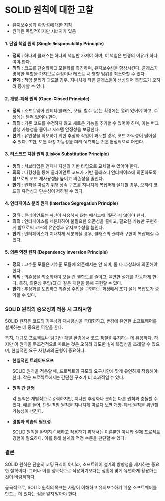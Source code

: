# **SOLID 원칙에 대한 고찰**

* 유지보수성과 확장성에 대한 지침
* 원칙은 독립적이지만 시너지가 있음


#### **1. 단일 책임 원칙 (Single Responsibility Principle)**

* **정의** : 하나의 클래스는 하나의 책임만 가져야 하며, 이 책임은 변경의 이유가 하나여야 한다.
* **의의** : 코드를 단순화하고 모듈화를 촉진하며, 유지보수성을 향상시킨다. 클래스가 명확한 역할을 가지므로 수정이나 테스트 시 영향 범위를 최소화할 수 있다.
* **한계** : 책임 분리가 과도할 경우, 지나치게 작은 클래스들이 생성되어 복잡도가 오히려 증가할 수 있다.


#### **2. 개방-폐쇄 원칙 (Open-Closed Principle)**

* **정의** : 소프트웨어 엔티티(클래스, 모듈, 함수 등)는 확장에는 열려 있어야 하고, 수정에는 닫혀 있어야 한다.
* **의의** : 기존 코드를 수정하지 않고 새로운 기능을 추가할 수 있어야 하며, 이는 버그 발생 가능성을 줄이고 시스템 안정성을 보장한다.
* **한계** : 유연성을 확보하기 위한 추상화 작업이 과도할 경우, 코드 가독성이 떨어질 수 있다. 또한, 모든 확장 가능성을 미리 예측하는 것은 현실적으로 어렵다.


#### **3. 리스코프 치환 원칙 (Liskov Substitution Principle)**

* **정의** : 서브타입은 언제나 자신의 기반 타입으로 교체할 수 있어야 한다.
* **의의** : 다형성을 통해 클라이언트 코드가 기반 클래스나 인터페이스에 의존하도록 함으로써 코드 재사용성을 높이고 의존성을 줄인다.
* **한계** : 원칙을 따르기 위해 상속 구조를 지나치게 복잡하게 설계할 경우, 오히려 코드의 유연성과 단순성이 저하될 수 있다.


#### **4. 인터페이스 분리 원칙 (Interface Segregation Principle)**

* **정의** : 클라이언트는 자신이 사용하지 않는 메서드에 의존하지 않아야 한다.
* **의의** : 인터페이스를 세분화하여 불필요한 의존성을 줄이고, 필요한 기능만 구현하게 함으로써 코드의 유연성과 유지보수성을 높인다.
* **한계** : 인터페이스가 지나치게 세분화될 경우, 클래스의 관리와 구현이 복잡해질 수 있다.


#### **5. 의존 역전 원칙 (Dependency Inversion Principle)**

- **정의** : 고수준 모듈은 저수준 모듈에 의존해서는 안 되며, 둘 다 추상화에 의존해야 한다.
- **의의** : 의존성을 최소화하여 모듈 간 결합도를 줄이고, 유연한 설계를 가능하게 한다. 특히, 의존성 주입(DI)과 같은 패턴을 통해 구현할 수 있다.
- **한계** : 추상화를 도입하고 의존성 주입을 구현하는 과정에서 초기 설계 복잡도가 증가할 수 있다.


### **SOLID 원칙의 중요성과 적용 시 고려사항**

SOLID 원칙은 코드의 가독성과 재사용성을 극대화하고, 변경에 유연한 소프트웨어를 설계하는 데 중요한 역할을 한다.

특히, 대규모 프로젝트나 팀 기반 개발 환경에서 코드 품질을 유지하는 데 유용하다. 하지만 이 원칙을 무조건적으로 따르는 것은 오히려 과도한 설계 복잡성을 초래할 수 있으며, 현실적인 요구 사항과의 균형이 중요하다.

- **현실적인 트레이드오프** 

    SOLID 원칙을 적용할 때, 프로젝트의 규모와 요구사항에 맞게 유연하게 적용해야 한다. 작은 프로젝트에서는 간단한 구조가 더 효과적일 수 있다.

- **원칙 간 균형**

    각 원칙은 개별적으로 강력하지만, 지나친 추상화나 분리는 다른 원칙과 충돌할 수 있다. 예를 들어, 단일 책임 원칙을 지나치게 따르다 보면 개방-폐쇄 원칙을 위반할 가능성이 생긴다.

- **경험과 학습의 필요성**

    SOLID 원칙을 완벽히 이해하고 적용하기 위해서는 이론뿐만 아니라 실제 프로젝트 경험이 필요하다. 이를 통해 설계의 적정 수준을 판단할 수 있다.

### **결론**

SOLID 원칙은 단순히 코딩 규칙이 아니라, 소프트웨어 설계의 방향성을 제시하는 중요한 철학이다. 그러나 이를 맹목적으로 적용하기보다는 상황에 맞게 유연하게 활용하는 것이 바람직하다.

궁극적으로, SOLID 원칙의 목표는 사람이 이해하고 유지보수하기 쉬운 소프트웨어를 만드는 데 있다는 점을 잊지 말아야 한다.
